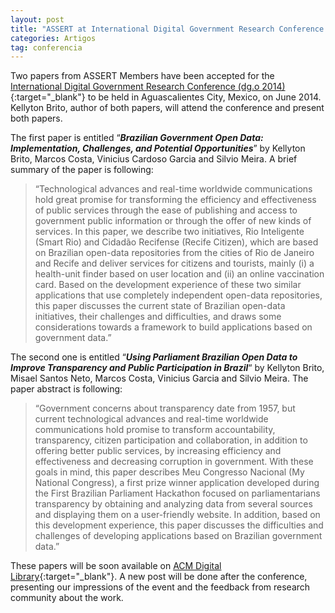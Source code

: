 ```yaml
---
layout: post
title: "ASSERT at International Digital Government Research Conference (dg.o 2014)"
categories: Artigos
tag: conferencia
---
```


Two papers from ASSERT Members have been accepted for the [International Digital Government Research Conference (dg.o 2014)](https://dgsociety.org/conference/2014){:target="_blank"} to be held in Aguascalientes City, Mexico, on June 2014. Kellyton Brito, author of both papers, will attend the conference and present both papers.

The first paper is entitled “_**Brazilian Government Open Data: Implementation, Challenges, and Potential Opportunities**_” by Kellyton Brito, Marcos Costa, Vinicius Cardoso Garcia and Silvio Meira. A brief summary of the paper is following:

> “Technological advances and real-time worldwide communications hold great promise for transforming the efficiency and effectiveness of public services through the ease of publishing and access to government public information or through the offer of new kinds of services. In this paper, we describe two initiatives, Rio Inteligente (Smart Rio) and Cidadão Recifense (Recife Citizen), which are based on Brazilian open-data repositories from the cities of Rio de Janeiro and Recife and deliver services for citizens and tourists, mainly (i) a health-unit finder based on user location and (ii) an online vaccination card. Based on the development experience of these two similar applications that use completely independent open-data repositories, this paper discusses the current state of Brazilian open-data initiatives, their challenges and difficulties, and draws some considerations towards a framework to build applications based on government data.”

The second one is entitled “_**Using Parliament Brazilian Open Data to Improve Transparency and Public Participation in Brazil**_“ by Kellyton Brito, Misael Santos Neto, Marcos Costa, Vinicius Garcia and Silvio Meira. The paper abstract is following:

> “Government concerns about transparency date from 1957, but current technological advances and real-time worldwide communications hold promise to transform accountability, transparency, citizen participation and collaboration, in addition to offering better public services, by increasing efficiency and effectiveness and decreasing corruption in government. With these goals in mind, this paper describes Meu Congresso Nacional (My National Congress), a first prize winner application developed during the First Brazilian Parliament Hackathon focused on parliamentarians transparency by obtaining and analyzing data from several sources and displaying them on a user-friendly website. In addition, based on this development experience, this paper discusses the difficulties and challenges of developing applications based on Brazilian government data.”

These papers will be soon available on [ACM Digital Library](https://dl.acm.org/){:target="_blank"}. A new post will be done after the conference, presenting our impressions of the event and the feedback from research community about the work.